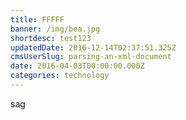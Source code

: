 ```yaml
---
title: FFFFF
banner: /img/bea.jpg
shortdesc: test123
updatedDate: 2016-12-14T02:37:51.325Z
cmsUserSlug: parsing-an-xml-document
date: 2016-04-03T00:00:00.000Z
categories: technology
---
```


sag